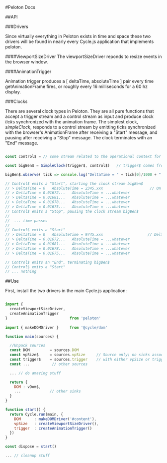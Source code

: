  
#Peloton Docs

##API

###Drivers

Since virtually everything in Peloton exists in time and space these two drivers will be found in nearly every Cycle.js application that implements peloton. 

####ViewportSizeDriver
The viewportSizeDriver reponds to resize events in the browser window. 

####AnimationTrigger

Animation trigger produces a [ deltaTime, absoluteTime ] pair every time getAnimationFrame fires, or roughly every 16 milliseconds for a 60 hz display. 

###Clocks
 
There are several clock types in Peloton.  They are all pure functions that accept a trigger stream and a control stream as input and produce clock *tick*s synchronized with the animation frame. The simplest clock, *simpleClock*,  responds to a control stream by emitting ticks synchronized with the browser's AnimationFrame after receiving a "Start" message, and pausing after receiving a "Stop" message. The clock terminates with an "End" message. 

```javascript

const control$ = // some stream related to the operational context for the clock

const bigBen$ = SimpleClock(trigger$, control$)   // trigger$ comes from the animationTrigger driver

bigBen$.observe( tick => console.log("DeltaTime = " + tick[0]/1000 + "   AbsoluteTime = " + tick[1]/1000)  // convert millis to seconds

// Control$ emits a "Start", starting the clock stream bigBen$
// > DeltaTime = 0   AbsoluteTime = 2345.xxx                     // On the first tick deltaTime is undefined so a zero is returned
// > DeltaTime = 0.01672...   AbsoluteTime = ...whatever
// > DeltaTime = 0.01681...   AbsoluteTime = ...whatever
// > DeltaTime = 0.01678...   AbsoluteTime = ...whatever
// > DeltaTime = 0.01675...   AbsoluteTime = ...whatever
// Control$ emits a "Stop", pausing the clock stream bigBen$
// 
//  ... time passes
// 
// Control$ emits a "Start"
// > DeltaTime = 0   AbsoluteTime = 9745.xxx                    // DeltaTime is still undefined on the first tick so a zero is returned
// > DeltaTime = 0.01672...   AbsoluteTime = ...whatever
// > DeltaTime = 0.01681...   AbsoluteTime = ...whatever
// > DeltaTime = 0.01678...   AbsoluteTime = ...whatever
// > DeltaTime = 0.01675...   AbsoluteTime = ...whatever

// Control$ emits an "End", terminating bigBen$
// Control$ emits a "Start"
// ... nothing
```


##Use

First, install the two drivers in the main Cycle.js application:


```javascript

import { 
  createViewportSizeDriver,
  createAnimationTrigger 
}                            from 'peloton'
  
import { makeDOMDriver }     from '@cycle/dom'

function main(sources) {

  //Unpack sources
  const DOM         = sources.DOM
  const vpSize$     = sources.vpSize     // Source only; no sinks associated 
  const trigger$    = sources.trigger    // with either vpSize or trigger
  const ...          // other sources

  ... // do amazing stuff 

  return {
    DOM : vDom$,
    ...             // other sinks
  }
}

function start() {  
  return Cycle.run(main, {
    DOM      : makeDOMDriver('#content'),
    vpSize   : createViewportSizeDriver(),
    trigger  : createAnimationTrigger()
  })
}

const dispose = start()

... // cleanup stuff

```
